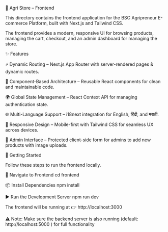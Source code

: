 🌱 Agri Store – Frontend

This directory contains the frontend application for the BSC Agripreneur E-commerce Platform, built with Next.js and Tailwind CSS.

The frontend provides a modern, responsive UI for browsing products, managing the cart, checkout, and an admin dashboard for managing the store.

✨ Features

⚡ Dynamic Routing – Next.js App Router with server-rendered pages & dynamic routes.

🧩 Component-Based Architecture – Reusable React components for clean and maintainable code.

🌍 Global State Management – React Context API for managing authentication state.

🌐 Multi-Language Support – i18next integration for English, हिंदी, and मराठी.

📱 Responsive Design – Mobile-first with Tailwind CSS for seamless UX across devices.

🔐 Admin Interface – Protected client-side form for admins to add new products with image uploads.

🚀 Getting Started

Follow these steps to run the frontend locally.

📂 Navigate to Frontend
cd frontend

📦 Install Dependencies
npm install

▶️ Run the Development Server
npm run dev


The frontend will be running at 👉 http://localhost:3000

⚠️ Note: Make sure the backend server is also running (default: http://localhost:5000
) for full functionality

